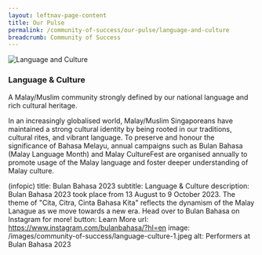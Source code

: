 ```yaml
---
layout: leftnav-page-content
title: Our Pulse
permalink: /community-of-success/our-pulse/language-and-culture
breadcrumb: Community of Success
---
```


![Language and Culture](/images/community-of-success/language-culture-overview.png)

### **Language & Culture**
A Malay/Muslim community strongly defined by our national language and rich cultural heritage.

In an increasingly globalised world, Malay/Muslim Singaporeans have maintained a strong cultural identity by being rooted in our traditions, cultural rites, and vibrant language. To preserve and honour the significance of Bahasa Melayu, annual campaigns such as Bulan Bahasa (Malay Language Month) and Malay CultureFest are organised annually to promote usage of the Malay language and foster deeper understanding of Malay culture.

(infopic)
title: Bulan Bahasa 2023
subtitle: Language & Culture
description: Bulan Bahasa 2023 took place from 13 August to 9 October 2023. The theme of "Cita, Citra, Cinta Bahasa Kita" reflects the 
dynamism of the Malay Lanague as we move towards a new era. Head over to Bulan Bahasa on Instagram for more!
button: Learn More
url: https://www.instagram.com/bulanbahasa/?hl=en
image: /images/community-of-success/language-culture-1.jpeg
alt: Performers at Bulan Bahasa 2023
